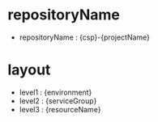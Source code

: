 # repositoryName 
- repositoryName : {csp}-{projectName}

# layout
- level1 : {environment}
- level2 : {serviceGroup}
- level3 : {resourceName}